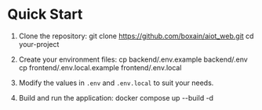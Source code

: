 # Quick Start

1. Clone the repository:
   git clone https://github.com/boxain/aiot_web.git
   cd your-project

2. Create your environment files:
   cp backend/.env.example backend/.env
   cp frontend/.env.local.example frontend/.env.local

3. Modify the values in `.env` and `.env.local` to suit your needs.

4. Build and run the application:
   docker compose up --build -d